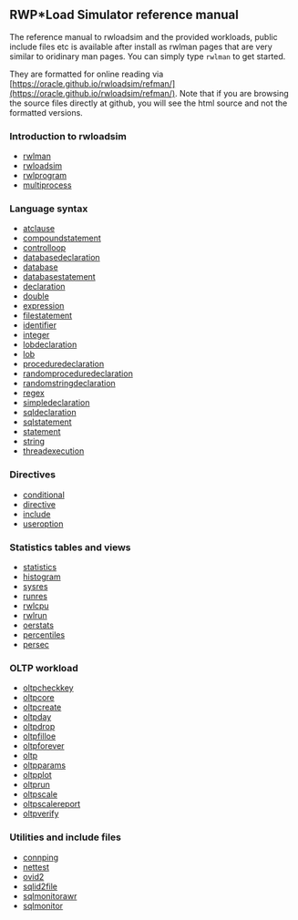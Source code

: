 ## RWP\*Load Simulator reference manual

The reference manual to rwloadsim and the provided workloads,
public include files etc is available after install as
rwlman pages that are very similar to oridinary man pages.
You can simply type ```rwlman``` to get started.

They are formatted for online reading
via [https://oracle.github.io/rwloadsim/refman/](https://oracle.github.io/rwloadsim/refman/).
Note that if you are browsing the source files directly at github, you will see the html
source and not the formatted versions.

### Introduction to rwloadsim

* [rwlman](rwlman.html)
* [rwloadsim](rwloadsim.html)
* [rwlprogram](rwlprogram.html)
* [multiprocess](multiprocess.html)

### Language syntax

* [atclause](atclause.html)
* [compoundstatement](compoundstatement.html)
* [controlloop](controlloop.html)
* [databasedeclaration](databasedeclaration.html)
* [database](database.html)
* [databasestatement](databasestatement.html)
* [declaration](declaration.html)
* [double](double.html)
* [expression](expression.html)
* [filestatement](filestatement.html)
* [identifier](identifier.html)
* [integer](integer.html)
* [lobdeclaration](lobdeclaration.html)
* [lob](lob.html)
* [proceduredeclaration](proceduredeclaration.html)
* [randomproceduredeclaration](randomproceduredeclaration.html)
* [randomstringdeclaration](randomstringdeclaration.html)
* [regex](regex.html)
* [simpledeclaration](simpledeclaration.html)
* [sqldeclaration](sqldeclaration.html)
* [sqlstatement](sqlstatement.html)
* [statement](statement.html)
* [string](string.html)
* [threadexecution](threadexecution.html)

### Directives

* [conditional](conditional.html)
* [directive](directive.html)
* [include](include.html)
* [useroption](useroption.html)

### Statistics tables and views

* [statistics](statistics.html)
* [histogram](histogram.html)
* [sysres](sysres.html)
* [runres](runres.html)
* [rwlcpu](rwlcpu.html)
* [rwlrun](rwlrun.html)
* [oerstats](oerstats.html)
* [percentiles](percentiles.html)
* [persec](persec.html)

### OLTP workload

* [oltpcheckkey](oltpcheckkey.html)
* [oltpcore](oltpcore.html)
* [oltpcreate](oltpcreate.html)
* [oltpday](oltpday.html)
* [oltpdrop](oltpdrop.html)
* [oltpfilloe](oltpfilloe.html)
* [oltpforever](oltpforever.html)
* [oltp](oltp.html)
* [oltpparams](oltpparams.html)
* [oltpplot](oltpplot.html)
* [oltprun](oltprun.html)
* [oltpscale](oltpscale.html)
* [oltpscalereport](oltpscalereport.html)
* [oltpverify](oltpverify.html)

### Utilities and include files

* [connping](connping.html)
* [nettest](nettest.html)
* [ovid2](ovid2.html)
* [sqlid2file](sqlid2file.html)
* [sqlmonitorawr](sqlmonitorawr.html)
* [sqlmonitor](sqlmonitor.html)
